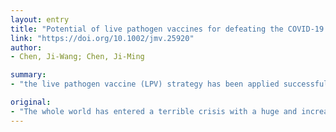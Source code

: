 ```yaml
---
layout: entry
title: "Potential of live pathogen vaccines for defeating the COVID-19 pandemic: history and mechanism"
link: "https://doi.org/10.1002/jmv.25920"
author:
- Chen, Ji-Wang; Chen, Ji-Ming

summary:
- "the live pathogen vaccine (LPV) strategy has been applied successfully in the USA military recruits for decades to control acute respiratory diseases caused by types 4 and 7 adenoviruses. SARS-CoV-2 is not highly pathogenic; the LPV is inoculated bypassing the respiratory sites of pathology. The strategy has multiple potential advantages over other options, and could reduce greatly the morbidity and mortality as well as economic loss caused by the pandemic of COVID-19."

original:
- "The whole world has entered a terrible crisis with a huge and increasing amount of human deaths and economic loss in fighting the pandemic of COVID-19 caused by the novel coronavirus termed SARS-CoV-2. The live pathogen vaccine (LPV) strategy, which originated in ancient China for fighting smallpox, has been applied successfully in the USA military recruits for decades to control acute respiratory diseases caused by types 4 and 7 adenoviruses. This strategy has also been widely employed in veterinary medicine. These facts suggest a fast way out of the current pandemic crisis, namely that SARS-CoV-2 could be directly used as a live vaccine. Beyond the two traditional mechanisms to guarantee the LPV's safety (SARS-CoV-2 is not highly pathogenic; the LPV is inoculated bypassing the respiratory sites of pathology), three novel mechanisms to further ensure the LPV's safety are available (the virus replication is inhibited with early use of an antiviral drug; symptomatic LPV recipients are cured with convalescent plasma; the LPV is inoculated in hot seasons). This LPV strategy has multiple potential advantages over other options, and could reduce greatly the morbidity and mortality as well as economic loss caused by the pandemic. The safety and efficacy of this strategy should be investigated strictly using animal experiments and clinical trials, and even if the experiments and trials all support the strategy, it should be implemented with enough cautiousness. This article is protected by copyright. All rights reserved."
---
```


